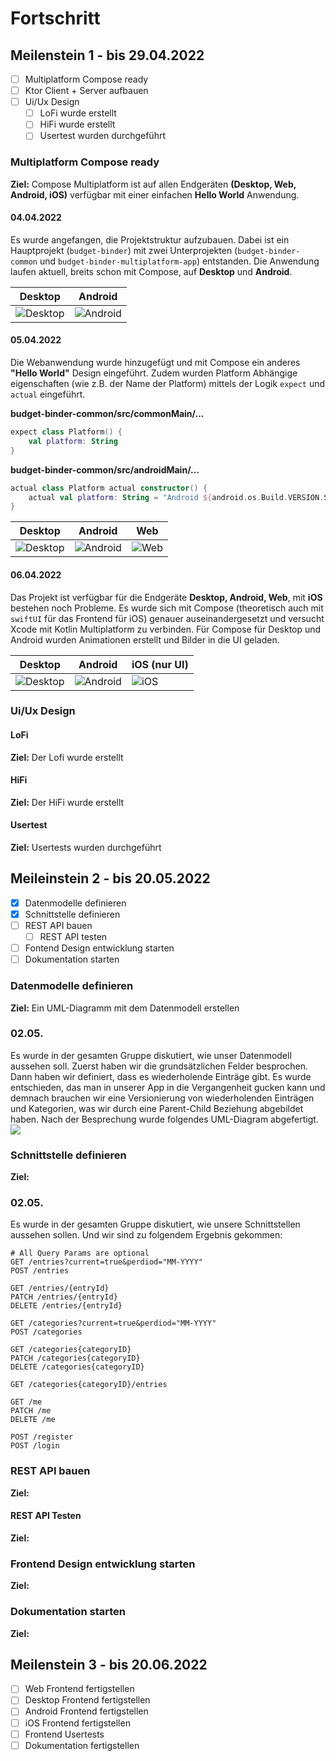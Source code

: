 # Fortschritt

## Meilenstein 1 - bis 29.04.2022
- [ ] Multiplatform Compose ready
- [ ] Ktor Client + Server aufbauen
- [ ] Ui/Ux Design
    - [ ] LoFi wurde erstellt
    - [ ] HiFi wurde erstellt
    - [ ] Usertest wurden durchgeführt

### Multiplatform Compose ready
**Ziel:** Compose Multiplatform ist auf allen Endgeräten **(Desktop, Web, Android, iOS)** verfügbar mit einer einfachen **Hello World** Anwendung.

#### 04.04.2022
Es wurde angefangen, die Projektstruktur aufzubauen. Dabei ist ein Hauptprojekt (`budget-binder`) mit zwei Unterprojekten (`budget-binder-common` und `budget-binder-multiplatform-app`) entstanden. Die Anwendung laufen aktuell, breits schon mit Compose, auf **Desktop** und **Android**.

| Desktop                                            | Android                                            |
|----------------------------------------------------|----------------------------------------------------|
| ![Desktop](img/progress/desktop_01_helloworld.png) | ![Android](img/progress/android_01_helloworld.png) |

#### 05.04.2022
Die Webanwendung wurde hinzugefügt und mit Compose ein anderes **"Hello World"** Design eingeführt. Zudem wurden Platform Abhängige eigenschaften (wie z.B. der Name der Platform) mittels der Logik `expect` und `actual` eingeführt.

**budget-binder-common/src/commonMain/...**
```kotlin
expect class Platform() {
    val platform: String
}
```

**budget-binder-common/src/androidMain/...**
```kotlin
actual class Platform actual constructor() {
    actual val platform: String = "Android ${android.os.Build.VERSION.SDK_INT}"
}
```

| Desktop                                            | Android                                            | Web                                        |
|----------------------------------------------------|----------------------------------------------------|--------------------------------------------|
| ![Desktop](img/progress/desktop_02_helloworld.png) | ![Android](img/progress/android_02_helloworld.png) | ![Web](img/progress/web_02_helloworld.png) |

#### 06.04.2022
Das Projekt ist verfügbar für die Endgeräte **Desktop, Android, Web**, mit **iOS** bestehen noch Probleme. Es wurde sich mit Compose (theoretisch auch mit `swiftUI` für das Frontend für iOS) genauer auseinandergesetzt und versucht Xcode mit Kotlin Multiplatform zu verbinden. Für Compose für Desktop und Android wurden Animationen erstellt und Bilder in die UI geladen.

| Desktop                                                     | Android                                                     | iOS (nur UI)                                        |
|-------------------------------------------------------------|-------------------------------------------------------------|-----------------------------------------------------|
| ![Desktop](img/progress/desktop_03_animated_helloworld.gif) | ![Android](img/progress/android_03_animated_helloworld.gif) | ![iOS](img/progress/ios_03_animated_helloworld.gif) |

### Ui/Ux Design

#### LoFi
**Ziel:** Der Lofi wurde erstellt

#### HiFi
**Ziel:** Der HiFi wurde erstellt

#### Usertest
**Ziel:** Usertests wurden durchgeführt

## Meileinstein 2 - bis 20.05.2022
- [x] Datenmodelle definieren
- [x] Schnittstelle definieren
- [ ] REST API bauen
    - [ ] REST API testen
- [ ] Fontend Design entwicklung starten
- [ ] Dokumentation starten

### Datenmodelle definieren
**Ziel:** Ein UML-Diagramm mit dem Datenmodell erstellen

### 02.05.
Es wurde in der gesamten Gruppe diskutiert, wie unser Datenmodell aussehen soll.
Zuerst haben wir die grundsätzlichen Felder besprochen. Dann haben wir definiert, dass es wiederholende Einträge gibt. 
Es wurde entschieden, das man in unserer App in die Vergangenheit gucken kann und demnach brauchen wir eine Versionierung von wiederholenden Einträgen und Kategorien, was wir durch eine Parent-Child Beziehung abgebildet haben.
Nach der Besprechung wurde folgendes UML-Diagram abgefertigt.
![](img/progress/db_uml.png)

### Schnittstelle definieren
**Ziel:** 

### 02.05.
Es wurde in der gesamten Gruppe diskutiert, wie unsere Schnittstellen aussehen sollen.
Und wir sind zu folgendem Ergebnis gekommen:
```
# All Query Params are optional
GET /entries?current=true&perdiod="MM-YYYY"
POST /entries

GET /entries/{entryId}
PATCH /entries/{entryId}
DELETE /entries/{entryId}

GET /categories?current=true&perdiod="MM-YYYY"
POST /categories

GET /categories{categoryID}
PATCH /categories{categoryID}
DELETE /categories{categoryID}

GET /categories{categoryID}/entries

GET /me
PATCH /me
DELETE /me

POST /register
POST /login
```

### REST API bauen
**Ziel:** 

#### REST API Testen
**Ziel:** 

### Frontend Design entwicklung starten
**Ziel:** 

### Dokumentation starten
**Ziel:** 

## Meilenstein 3 - bis 20.06.2022
- [ ] Web Frontend fertigstellen
- [ ] Desktop Frontend fertigstellen
- [ ] Android Frontend fertigstellen
- [ ] iOS Frontend fertigstellen
- [ ] Frontend Usertests
- [ ] Dokumentation fertigstellen
